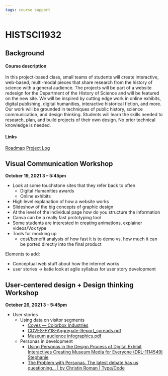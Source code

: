 ```yaml
---
tags: course support
---
```


# HISTSCI1932

## Background
#### Course description
In this project-based class, small teams of students will create interactive, web-based, multi-modal pieces that share research from the history of science with a general audience. The projects will be part of a website redesign for the Department of the History of Science and will be featured on the new site. We will be inspired by cutting edge work in online exhibits, digital publishing, digital humanities, interactive historical fiction, and more. Our work will be grounded in techniques of public history, science communication, and design thinking. Students will learn the skills needed to research, plan, and build projects of their own design. No prior technical knowledge is needed.

#### Links
[Roadmap](https://docs.google.com/document/d/14fiO1MYyRD6eqdtbzEww9IeMFH-VvcxG5thiN_t_t6I/edit#)
[Project Log](https://docs.google.com/document/d/1fMkrzmGMQxHGPHT2PyiEgOv1AVDvLp-2lZJJJLJQZbs/edit#)


## Visual Communication Workshop
**October 19, 2021 3 – 5:45pm**

* Look at some touchstone sites that they refer back to often
    * Digital Humanities awards
    * Online exhibits
* High level explanation of how a website works
* Slideshow of the big concepts of graphic design
* At the level of the individual page how do you structure the information
* Canva can be a really fast prototyping tool
* Some students are interested in creating animations, explainer videos/Vox type
* Tools for mocking up
    * cost/benefit analysis of how fast it is to demo vs. how much it can be ported directly into the final product



Elements to add:
* Conceptual web stuff about how the internet works
* user stories → katie look at agile syllabus for user story development


## User-centered design + Design thinking Workshop
**October 26, 2021 3 – 5:45pm**

* User stories
    * Using data on visitor segments
        * [Coves — Colorbox Industries](https://www.colorboxindustries.com/coves)
        * [COVES-FY18-Aggregate-Report_spreads.pdf](https://drive.google.com/file/d/1kY3H4NoWw6WsrCvAuFa7IASeBgMWsujw/view?usp=sharing)
        * [Museum audience infographics.pdf](https://drive.google.com/file/d/1jUBxsdSSjhxxTVJBCf50JrtciPts1rrd/view?usp=sharing)
    * Personas in development
        * [Using Personas in the Design Process of Digital Exhibit Interactives Creating Museum Media for Everyone (DRL-1114549) Stephanie](http://openexhibits.org/wp-content/uploads/papers/CMME%20Personas.pdf)
        * [The Problem with Personas. The latest debate has us questioning… | by Christin Roman | Type/Code](https://medium.com/typecode/the-problem-with-personas-b6734a08d37a)


